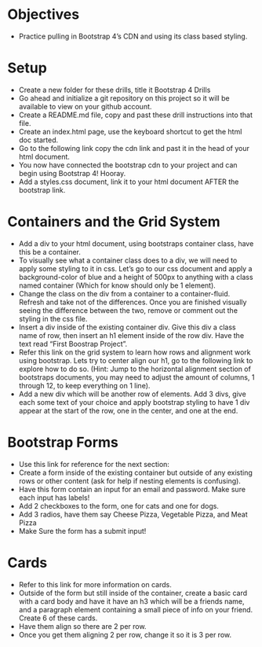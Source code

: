 # Objectives
* Practice pulling in Bootstrap 4’s CDN and using     its class based styling.

# Setup
* Create a new folder for these drills, title it      Bootstrap 4 Drills
* Go ahead and initialize a git repository on this project so it will be available to view on your github account.
* Create a README.md file, copy and past these drill instructions into that file.
* Create an index.html page, use the keyboard shortcut to get the html doc started.
* Go to the following link copy the cdn link and past it in the head of your html document.
* You now have connected the bootstrap cdn to your project and can begin using Bootstrap 4! Hooray.
* Add a styles.css document, link it to your html document AFTER the bootstrap link.
# Containers and the Grid System
* Add a div to your html document, using bootstraps container class, have this be a container.
* To visually see what a container class does to a div, we will need to apply some styling to it in css. Let’s go to our css document and apply a background-color of blue and a height of 500px to anything with a class named container (Which for know should only be 1 element).
* Change the class on the div from a container to a container-fluid. Refresh and take not of the differences. Once you are finished visually seeing the difference between the two, remove or comment out the styling in the css file.
* Insert a div inside of the existing container div. Give this div a class name of row, then insert an h1 element inside of the row div. Have the text read “First Boostrap Project”.
* Refer this link on the grid system to learn how rows and alignment work using bootstrap. Lets try to center align our h1, go to the following link to explore how to do so. (Hint: Jump to the horizontal alignment section of bootstraps documents, you may need to adjust the amount of columns, 1 through 12, to keep everything on 1 line).
* Add a new div which will be another row of elements. Add 3 divs, give each some text of your choice and apply bootstrap styling to have 1 div appear at the start of the row, one in the center, and one at the end.
# Bootstrap Forms
* Use this link for reference for the next section:
* Create a form inside of the existing container but outside of any existing rows or other content (ask for help if nesting elements is confusing).
* Have this form contain an input for an email and password. Make sure each input has labels!
* Add 2 checkboxes to the form, one for cats and one for dogs.
* Add 3 radios, have them say Cheese Pizza, Vegetable Pizza, and Meat Pizza
* Make Sure the form has a submit input!
# Cards
* Refer to this link for more information on cards.
* Outside of the form but still inside of the container, create a basic card with a card body and have it have an h3 which will be a friends name, and a paragraph element containing a small piece of info on your friend. Create 6 of these cards.
* Have them align so there are 2 per row.
* Once you get them aligning 2 per row, change it so it is 3 per row.